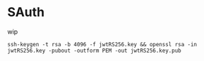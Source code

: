 # SAuth
wip

```
ssh-keygen -t rsa -b 4096 -f jwtRS256.key && openssl rsa -in jwtRS256.key -pubout -outform PEM -out jwtRS256.key.pub
```
